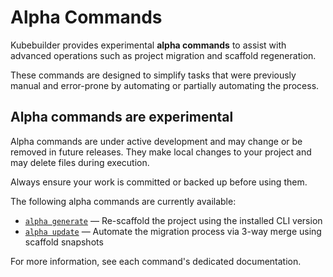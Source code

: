 # Alpha Commands

Kubebuilder provides experimental **alpha commands** to assist with advanced operations such as
project migration and scaffold regeneration.

These commands are designed to simplify tasks that were previously manual and error-prone
by automating or partially automating the process.

<aside class="note warning">
<h1>Alpha commands are experimental</h1>

Alpha commands are under active development and may change or be removed in future releases.
They make local changes to your project and may delete files during execution.

Always ensure your work is committed or backed up before using them.
</aside>

The following alpha commands are currently available:

- [`alpha generate`](./../reference/commands/alpha_generate.md) — Re-scaffold the project using the installed CLI version
- [`alpha update`](./../reference/commands/alpha_update.md) — Automate the migration process via 3-way merge using scaffold snapshots

For more information, see each command's dedicated documentation.
